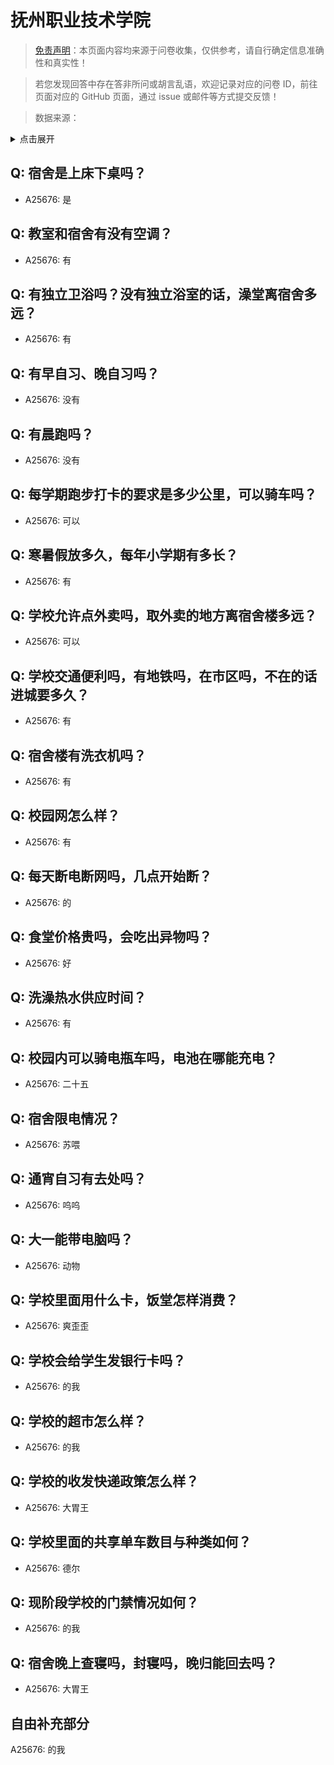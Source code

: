 # 抚州职业技术学院

> [免责声明](https://colleges.chat/#_3)：本页面内容均来源于问卷收集，仅供参考，请自行确定信息准确性和真实性！

> 若您发现回答中存在答非所问或胡言乱语，欢迎记录对应的问卷 ID，前往页面对应的 GitHub 页面，通过 issue 或邮件等方式提交反馈！

> 数据来源：

<details><summary>点击展开</summary>
<ul>
<li>A25676: 匿名 (2024 年 07 月)</li>
</ul>
</details>

## Q: 宿舍是上床下桌吗？

- A25676: 是

## Q: 教室和宿舍有没有空调？

- A25676: 有

## Q: 有独立卫浴吗？没有独立浴室的话，澡堂离宿舍多远？

- A25676: 有

## Q: 有早自习、晚自习吗？

- A25676: 没有

## Q: 有晨跑吗？

- A25676: 没有

## Q: 每学期跑步打卡的要求是多少公里，可以骑车吗？

- A25676: 可以

## Q: 寒暑假放多久，每年小学期有多长？

- A25676: 有

## Q: 学校允许点外卖吗，取外卖的地方离宿舍楼多远？

- A25676: 可以

## Q: 学校交通便利吗，有地铁吗，在市区吗，不在的话进城要多久？

- A25676: 有

## Q: 宿舍楼有洗衣机吗？

- A25676: 有

## Q: 校园网怎么样？

- A25676: 有

## Q: 每天断电断网吗，几点开始断？

- A25676: 的

## Q: 食堂价格贵吗，会吃出异物吗？

- A25676: 好

## Q: 洗澡热水供应时间？

- A25676: 有

## Q: 校园内可以骑电瓶车吗，电池在哪能充电？

- A25676: 二十五

## Q: 宿舍限电情况？

- A25676: 苏喂

## Q: 通宵自习有去处吗？

- A25676: 呜呜

## Q: 大一能带电脑吗？

- A25676: 动物

## Q: 学校里面用什么卡，饭堂怎样消费？

- A25676: 爽歪歪

## Q: 学校会给学生发银行卡吗？

- A25676: 的我

## Q: 学校的超市怎么样？

- A25676: 的我

## Q: 学校的收发快递政策怎么样？

- A25676: 大胃王

## Q: 学校里面的共享单车数目与种类如何？

- A25676: 德尔

## Q: 现阶段学校的门禁情况如何？

- A25676: 的我

## Q: 宿舍晚上查寝吗，封寝吗，晚归能回去吗？

- A25676: 大胃王

## 自由补充部分

A25676: 的我